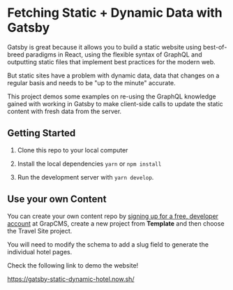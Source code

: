 # Fetching Static + Dynamic Data with Gatsby

Gatsby is great because it allows you to build a static website using best-of-breed paradigms in React, using the flexible syntax of GraphQL and outputting static files that implement best practices for the modern web.

But static sites have a problem with dynamic data, data that changes on a regular basis and needs to be "up to the minute" accurate.

This project demos some examples on re-using the GraphQL knowledge gained with working in Gatsby to make client-side calls to update the static content with fresh data from the server.

## Getting Started

1. Clone this repo to your local computer

2. Install the local dependencies `yarn` or `npm install`

3. Run the development server with `yarn develop`.

## Use your own Content

You can create your own content repo by [signing up for a free, developer account](https://app.graphcms.com/signup) at GrapCMS, create a new project from **Template** and then choose the Travel Site project.

You will need to modify the schema to add a slug field to generate the individual hotel pages.

Check the following link to demo the website!

https://gatsby-static-dynamic-hotel.now.sh/
